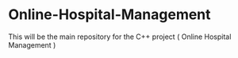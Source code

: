 # Online-Hospital-Management
This will be the main repository for the C++ project ( Online Hospital Management ) 
